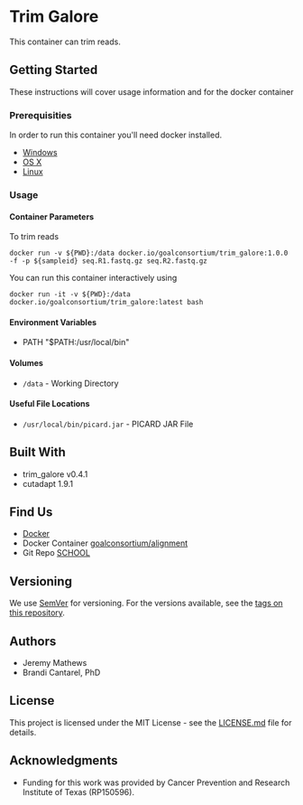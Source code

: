 # Trim Galore

This container can trim reads.

## Getting Started

These instructions will cover usage information and for the docker container

### Prerequisities

In order to run this container you'll need docker installed.

* [Windows](https://docs.docker.com/windows/started)
* [OS X](https://docs.docker.com/mac/started/)
* [Linux](https://docs.docker.com/linux/started/)

### Usage

#### Container Parameters

To trim reads

```shell
docker run -v ${PWD}:/data docker.io/goalconsortium/trim_galore:1.0.0 -f -p ${sampleid} seq.R1.fastq.gz seq.R2.fastq.gz
```

You can run this container interactively using

```shell
docker run -it -v ${PWD}:/data docker.io/goalconsortium/trim_galore:latest bash
```

#### Environment Variables

- PATH "$PATH:/usr/local/bin"
  
#### Volumes

* `/data` - Working Directory

#### Useful File Locations

* `/usr/local/bin/picard.jar` - PICARD JAR File
  
## Built With

* trim_galore v0.4.1
* cutadapt 1.9.1

## Find Us

* [Docker](https://hub.docker.com/repository/docker/orgs/goalconsortium)
* Docker Container [goalconsortium/alignment](https://hub.docker.com/repository/docker/goalconsortium/trim_galore/general)
* Git Repo [SCHOOL](https://github.com/bcantarel/school)

## Versioning

We use [SemVer](http://semver.org/) for versioning. For the versions available, see the 
[tags on this repository](https://hub.docker.com/repository/docker/goalconsortium/abra/tags). 

## Authors

* Jeremy Mathews
* Brandi Cantarel, PhD

## License

This project is licensed under the MIT License - see the [LICENSE.md](LICENSE.md) file for details.

## Acknowledgments

* Funding for this work was provided by Cancer Prevention and Research Institute of Texas (RP150596).
